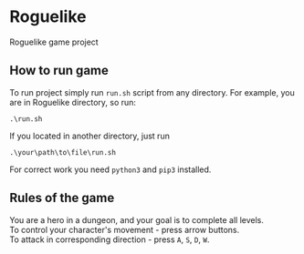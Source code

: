 # Roguelike
Roguelike game project

## How to run game
To run project simply run `run.sh` script from any directory.
For example, you are in Roguelike directory, so run:
```
.\run.sh
```
If you located in another directory, just run
```
.\your\path\to\file\run.sh
```
For correct work you need `python3` and `pip3` installed.

## Rules of the game
You are a hero in a dungeon, and your goal is to complete all levels.  
To control your character's movement - press arrow buttons.  
To attack in corresponding direction - press `A`, `S`, `D`, `W`.  
